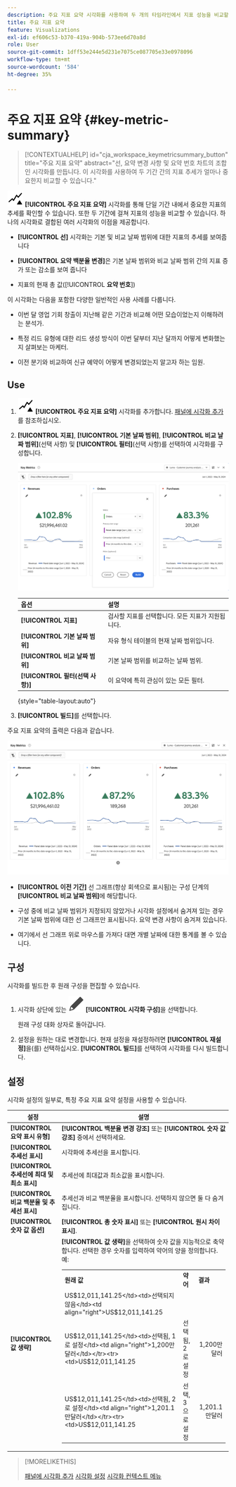 ```yaml
---
description: 주요 지표 요약 시각화를 사용하여 두 개의 타임라인에서 지표 성능을 비교할 수 있습니다.
title: 주요 지표 요약
feature: Visualizations
exl-id: ef606c53-b370-419a-904b-573ee6d70a8d
role: User
source-git-commit: 1dff53e244e5d231e7075ce087705e33e0978096
workflow-type: tm+mt
source-wordcount: '584'
ht-degree: 35%

---
```


# 주요 지표 요약 {#key-metric-summary}

<!-- markdownlint-disable MD034 -->

>[!CONTEXTUALHELP]
>id="cja_workspace_keymetricsummary_button"
>title="주요 지표 요약"
>abstract="선, 요약 변경 사항 및 요약 번호 차트의 조합인 시각화를 만듭니다. 이 시각화를 사용하여 두 기간 간의 지표 추세가 얼마나 중요한지 비교할 수 있습니다."

<!-- markdownlint-enable MD034 -->


![주요 지표](/help/assets/icons/KeyMetrics.svg) **[!UICONTROL 주요 지표 요약]** 시각화를 통해 단일 기간 내에서 중요한 지표의 추세를 확인할 수 있습니다. 또한 두 기간에 걸쳐 지표의 성능을 비교할 수 있습니다. 하나의 시각화로 결합된 여러 시각화의 이점을 제공합니다.

* **[!UICONTROL 선]** 시각화는 기본 및 비교 날짜 범위에 대한 지표의 추세를 보여줍니다

* **[!UICONTROL 요약 백분율 변경]**&#x200B;은 기본 날짜 범위와 비교 날짜 범위 간의 지표 증가 또는 감소를 보여 줍니다

* 지표의 현재 총 값([!UICONTROL **요약 번호**])

이 시각화는 다음을 포함한 다양한 일반적인 사용 사례를 다룹니다.

* 이번 달 영업 기회 창출이 지난해 같은 기간과 비교해 어떤 모습이었는지 이해하려는 분석가.

* 특정 리드 유형에 대한 리드 생성 방식이 이번 달부터 지난 달까지 어떻게 변화했는지 살펴보는 마케터.

* 이전 분기와 비교하여 신규 예약이 어떻게 변경되었는지 알고자 하는 임원.

## Use

1. ![KeyMetrics](/help/assets/icons/KeyMetrics.svg) **[!UICONTROL 주요 지표 요약]** 시각화를 추가합니다. [패널에 시각화 추가](freeform-analysis-visualizations.md#add-visualizations-to-a-panel)를 참조하십시오.

1. **[!UICONTROL 지표]**, **[!UICONTROL 기본 날짜 범위]**, **[!UICONTROL 비교 날짜 범위]**(선택 사항) 및 **[!UICONTROL 필터]**(선택 사항)를 선택하여 시각화를 구성합니다.

   ![지표, 기본 날짜 범위, 비교 날짜 범위 및 세그먼트에 대한 옵션을 표시하는 주요 지표 구성입니다.](assets/key-metrics-config.png)

   | 옵션 | 설명 |
   | --- | --- |
   | **[!UICONTROL 지표]** | 검사할 지표를 선택합니다. 모든 지표가 지원됩니다. |
   | **[!UICONTROL 기본 날짜 범위]** | 자유 형식 테이블의 현재 날짜 범위입니다. |
   | **[!UICONTROL 비교 날짜 범위]** | 기본 날짜 범위를 비교하는 날짜 범위. |
   | **[!UICONTROL 필터(선택 사항)]** | 이 요약에 특히 관심이 있는 모든 필터. |

   {style="table-layout:auto"}

1. **[!UICONTROL 빌드]**&#x200B;를 선택합니다.

<!--## How the Key Metric Summary visualization handles the comparison date range

(This will probably release in January. Per Jaden Howell)

* If the primary date range is set to the panel date range, there are 2-6 options that are considered 'relative' to the primary date range. These usually include the previous period (same amount of time immediately proceeding the primary date range), and 52 weeks prior to that date range.

* If the comparison date range is set to one of the 'relative' options, upon updating the primary date range, the comparison date range updates to the period immediate preceding the panel date range.

* If your comparison date range is *not* set to a 'relative' option, then updating the panel date range changes your primary date range, but has no effect on the comparison date range.

**Example 1**

Primary date range is set to the panel's date range: 'Yesterday'
Comparison date range is set to a relative date range, one of: 'Previous day', 'Same day last week', 'Same day 4 weeks prior', 'Same day last month', 'Same day last year', or 'Same day 52 weeks prior'.
When I change the panel's date range to 'This month', the comparison date range will update to 'Previous month'.

**Example 2**
 
Primary date range is set to the panel's date range: 'Yesterday'
Comparison date range is set to a non-relative date range, such as 'Feb 2nd, 2022', 'Highest sales day', 'Last week', etc. 

>[!NOTE]
>
>Last week is relative to the day the project is opened on, but it is not based on the panel's date range of 'Yesterday'. In other cases, such as if the panel's date range was 'This week', it may be relative.

When you change the panel's date range to '4 days ago', the comparison date range remains at the previous selection. -->

주요 지표 요약의 출력은 다음과 같습니다.

![지표, 요약 변경, 요약 번호 및 선 그래프를 표시하는 주요 지표 출력입니다.](assets/key-metrics.png)

* **[!UICONTROL 이전 기간]** 선 그래프(항상 회색으로 표시됨)는 구성 단계의 **[!UICONTROL 비교 날짜 범위]**&#x200B;에 해당합니다.

* 구성 중에 비교 날짜 범위가 지정되지 않았거나 시각화 설정에서 숨겨져 있는 경우 기본 날짜 범위에 대한 선 그래프만 표시됩니다. 요약 변경 사항이 숨겨져 있습니다.

* 여기에서 선 그래프 위로 마우스를 가져다 대면 개별 날짜에 대한 통계를 볼 수 있습니다.


## 구성

시각화를 빌드한 후 원래 구성을 편집할 수 있습니다.

1. 시각화 상단에 있는 ![편집](/help/assets/icons/Edit.svg) **[!UICONTROL 시각화 구성]**&#x200B;을 선택합니다.

   원래 구성 대화 상자로 돌아갑니다.

1. 설정을 원하는 대로 변경합니다. 현재 설정을 재설정하려면 **[!UICONTROL 재설정]**&#x200B;을(를) 선택하십시오. **[!UICONTROL 빌드]**&#x200B;를 선택하여 시각화를 다시 빌드합니다.

## 설정

시각화 설정의 일부로, 특정 주요 지표 요약 설정을 사용할 수 있습니다.

| 설정 | 설명 |
|---|---|
| **[!UICONTROL 요약 표시 유형]** | **[!UICONTROL 백분율 변경 강조]** 또는 **[!UICONTROL 숫자 값 강조]** 중에서 선택하세요. |
| **[!UICONTROL 추세선 표시]** | 시각화에 추세선을 표시합니다. |
| **[!UICONTROL 추세선에 최대 및 최소 표시]** | 추세선에 최대값과 최소값을 표시합니다. |
| **[!UICONTROL 비교 백분율 및 추세선 표시]** | 추세선과 비교 백분율을 표시합니다. 선택하지 않으면 둘 다 숨겨집니다. |
| **[!UICONTROL 숫자 값 옵션]** | **[!UICONTROL 총 숫자 표시]** 또는 **[!UICONTROL 원시 차이 표시]**. |
| **[!UICONTROL 값 생략]** | **[!UICONTROL 값 생략]**&#x200B;을 선택하여 숫자 값을 지능적으로 축약합니다. 선택한 경우 숫자를 입력하여 약어의 양을 정의합니다. 예: <br/><table><tr><td>**원래 값**</td><td>**약어**</td><td>**결과**</td></tr><tr><td>US$12,011,141.25</td><td>선택되지 않음</td><td  align="right">US$12,011,141.25</td></tr><tr><td>US$12,011,141.25</td><td>선택됨, 1로 설정</td><td align="right">1,200만 달러</td></tr><tr><td>US$12,011,141.25</td><td>선택됨, 2로 설정</td><td  align="right">1,200만 달러</td></tr><tr><td>US$12,011,141.25</td><td>선택됨, 2로 설정</td><td align="right">1,201.1만달러</td></tr><tr><td>US$12,011,141.25</td><td>선택, 3으로 설정</td><td align="right">1,201.1만달러</td></tr></table> |

>[!MORELIKETHIS]
>
>[패널에 시각화 추가](/help/analysis-workspace/visualizations/freeform-analysis-visualizations.md#add-visualizations-to-a-panel)
>[시각화 설정](/help/analysis-workspace/visualizations/freeform-analysis-visualizations.md#settings)
>[시각화 컨텍스트 메뉴](/help/analysis-workspace/visualizations/freeform-analysis-visualizations.md#context-menu)
>
